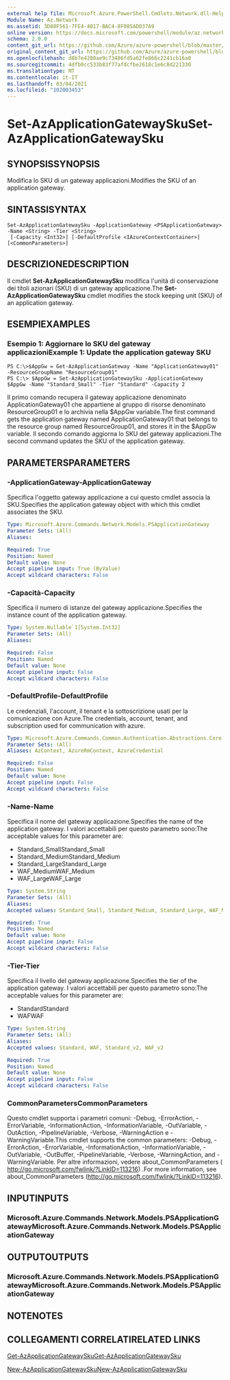 ```yaml
---
external help file: Microsoft.Azure.PowerShell.Cmdlets.Network.dll-Help.xml
Module Name: Az.Network
ms.assetid: 3D88F561-7FE4-4017-BAC4-8F085AD037A9
online version: https://docs.microsoft.com/powershell/module/az.network/set-azapplicationgatewaysku
schema: 2.0.0
content_git_url: https://github.com/Azure/azure-powershell/blob/master/src/Network/Network/help/Set-AzApplicationGatewaySku.md
original_content_git_url: https://github.com/Azure/azure-powershell/blob/master/src/Network/Network/help/Set-AzApplicationGatewaySku.md
ms.openlocfilehash: d8b7e4280ae9c73486fd5a62fe866c2241cb16a0
ms.sourcegitcommit: 4dfb0cc533b83f77afdcfbe2618c1e6c8d221330
ms.translationtype: MT
ms.contentlocale: it-IT
ms.lasthandoff: 03/04/2021
ms.locfileid: "102003453"
---
```

# <span data-ttu-id="7ded2-101">Set-AzApplicationGatewaySku</span><span class="sxs-lookup"><span data-stu-id="7ded2-101">Set-AzApplicationGatewaySku</span></span>

## <span data-ttu-id="7ded2-102">SYNOPSIS</span><span class="sxs-lookup"><span data-stu-id="7ded2-102">SYNOPSIS</span></span>
<span data-ttu-id="7ded2-103">Modifica lo SKU di un gateway applicazioni.</span><span class="sxs-lookup"><span data-stu-id="7ded2-103">Modifies the SKU of an application gateway.</span></span>

## <span data-ttu-id="7ded2-104">SINTASSI</span><span class="sxs-lookup"><span data-stu-id="7ded2-104">SYNTAX</span></span>

```
Set-AzApplicationGatewaySku -ApplicationGateway <PSApplicationGateway> -Name <String> -Tier <String>
 [-Capacity <Int32>] [-DefaultProfile <IAzureContextContainer>] [<CommonParameters>]
```

## <span data-ttu-id="7ded2-105">DESCRIZIONE</span><span class="sxs-lookup"><span data-stu-id="7ded2-105">DESCRIPTION</span></span>
<span data-ttu-id="7ded2-106">Il cmdlet **Set-AzApplicationGatewaySku** modifica l'unità di conservazione dei titoli azionari (SKU) di un gateway applicazione.</span><span class="sxs-lookup"><span data-stu-id="7ded2-106">The **Set-AzApplicationGatewaySku** cmdlet modifies the stock keeping unit (SKU) of an application gateway.</span></span>

## <span data-ttu-id="7ded2-107">ESEMPI</span><span class="sxs-lookup"><span data-stu-id="7ded2-107">EXAMPLES</span></span>

### <span data-ttu-id="7ded2-108">Esempio 1: Aggiornare lo SKU del gateway applicazioni</span><span class="sxs-lookup"><span data-stu-id="7ded2-108">Example 1: Update the application gateway SKU</span></span>
```
PS C:\>$AppGw = Get-AzApplicationGateway -Name "ApplicationGateway01" -ResourceGroupName "ResourceGroup01"
PS C:\> $AppGw = Set-AzApplicationGatewaySku -ApplicationGateway $AppGw -Name "Standard_Small" -Tier "Standard" -Capacity 2
```

<span data-ttu-id="7ded2-109">Il primo comando recupera il gateway applicazione denominato ApplicationGateway01 che appartiene al gruppo di risorse denominato ResourceGroup01 e lo archivia nella $AppGw variabile.</span><span class="sxs-lookup"><span data-stu-id="7ded2-109">The first command gets the application gateway named ApplicationGateway01 that belongs to the resource group named ResourceGroup01, and stores it in the $AppGw variable.</span></span>
<span data-ttu-id="7ded2-110">Il secondo comando aggiorna lo SKU del gateway applicazioni.</span><span class="sxs-lookup"><span data-stu-id="7ded2-110">The second command updates the SKU of the application gateway.</span></span>

## <span data-ttu-id="7ded2-111">PARAMETERS</span><span class="sxs-lookup"><span data-stu-id="7ded2-111">PARAMETERS</span></span>

### <span data-ttu-id="7ded2-112">-ApplicationGateway</span><span class="sxs-lookup"><span data-stu-id="7ded2-112">-ApplicationGateway</span></span>
<span data-ttu-id="7ded2-113">Specifica l'oggetto gateway applicazione a cui questo cmdlet associa la SKU.</span><span class="sxs-lookup"><span data-stu-id="7ded2-113">Specifies the application gateway object with which this cmdlet associates the SKU.</span></span>

```yaml
Type: Microsoft.Azure.Commands.Network.Models.PSApplicationGateway
Parameter Sets: (All)
Aliases:

Required: True
Position: Named
Default value: None
Accept pipeline input: True (ByValue)
Accept wildcard characters: False
```

### <span data-ttu-id="7ded2-114">-Capacità</span><span class="sxs-lookup"><span data-stu-id="7ded2-114">-Capacity</span></span>
<span data-ttu-id="7ded2-115">Specifica il numero di istanze del gateway applicazione.</span><span class="sxs-lookup"><span data-stu-id="7ded2-115">Specifies the instance count of the application gateway.</span></span>

```yaml
Type: System.Nullable`1[System.Int32]
Parameter Sets: (All)
Aliases:

Required: False
Position: Named
Default value: None
Accept pipeline input: False
Accept wildcard characters: False
```

### <span data-ttu-id="7ded2-116">-DefaultProfile</span><span class="sxs-lookup"><span data-stu-id="7ded2-116">-DefaultProfile</span></span>
<span data-ttu-id="7ded2-117">Le credenziali, l'account, il tenant e la sottoscrizione usati per la comunicazione con Azure.</span><span class="sxs-lookup"><span data-stu-id="7ded2-117">The credentials, account, tenant, and subscription used for communication with azure.</span></span>

```yaml
Type: Microsoft.Azure.Commands.Common.Authentication.Abstractions.Core.IAzureContextContainer
Parameter Sets: (All)
Aliases: AzContext, AzureRmContext, AzureCredential

Required: False
Position: Named
Default value: None
Accept pipeline input: False
Accept wildcard characters: False
```

### <span data-ttu-id="7ded2-118">-Name</span><span class="sxs-lookup"><span data-stu-id="7ded2-118">-Name</span></span>
<span data-ttu-id="7ded2-119">Specifica il nome del gateway applicazione.</span><span class="sxs-lookup"><span data-stu-id="7ded2-119">Specifies the name of the application gateway.</span></span>
<span data-ttu-id="7ded2-120">I valori accettabili per questo parametro sono:</span><span class="sxs-lookup"><span data-stu-id="7ded2-120">The acceptable values for this parameter are:</span></span>
- <span data-ttu-id="7ded2-121">Standard_Small</span><span class="sxs-lookup"><span data-stu-id="7ded2-121">Standard_Small</span></span>
- <span data-ttu-id="7ded2-122">Standard_Medium</span><span class="sxs-lookup"><span data-stu-id="7ded2-122">Standard_Medium</span></span>
- <span data-ttu-id="7ded2-123">Standard_Large</span><span class="sxs-lookup"><span data-stu-id="7ded2-123">Standard_Large</span></span>
- <span data-ttu-id="7ded2-124">WAF_Medium</span><span class="sxs-lookup"><span data-stu-id="7ded2-124">WAF_Medium</span></span>
- <span data-ttu-id="7ded2-125">WAF_Large</span><span class="sxs-lookup"><span data-stu-id="7ded2-125">WAF_Large</span></span>

```yaml
Type: System.String
Parameter Sets: (All)
Aliases:
Accepted values: Standard_Small, Standard_Medium, Standard_Large, WAF_Medium, WAF_Large, Standard_v2, WAF_v2

Required: True
Position: Named
Default value: None
Accept pipeline input: False
Accept wildcard characters: False
```

### <span data-ttu-id="7ded2-126">-Tier</span><span class="sxs-lookup"><span data-stu-id="7ded2-126">-Tier</span></span>
<span data-ttu-id="7ded2-127">Specifica il livello del gateway applicazione.</span><span class="sxs-lookup"><span data-stu-id="7ded2-127">Specifies the tier of the application gateway.</span></span>
<span data-ttu-id="7ded2-128">I valori accettabili per questo parametro sono:</span><span class="sxs-lookup"><span data-stu-id="7ded2-128">The acceptable values for this parameter are:</span></span>
- <span data-ttu-id="7ded2-129">Standard</span><span class="sxs-lookup"><span data-stu-id="7ded2-129">Standard</span></span>
- <span data-ttu-id="7ded2-130">WAF</span><span class="sxs-lookup"><span data-stu-id="7ded2-130">WAF</span></span>

```yaml
Type: System.String
Parameter Sets: (All)
Aliases:
Accepted values: Standard, WAF, Standard_v2, WAF_v2

Required: True
Position: Named
Default value: None
Accept pipeline input: False
Accept wildcard characters: False
```

### <span data-ttu-id="7ded2-131">CommonParameters</span><span class="sxs-lookup"><span data-stu-id="7ded2-131">CommonParameters</span></span>
<span data-ttu-id="7ded2-132">Questo cmdlet supporta i parametri comuni: -Debug, -ErrorAction, -ErrorVariable, -InformationAction, -InformationVariable, -OutVariable, -OutAction, -PipelineVariable, -Verbose, -WarningAction e -WarningVariable.</span><span class="sxs-lookup"><span data-stu-id="7ded2-132">This cmdlet supports the common parameters: -Debug, -ErrorAction, -ErrorVariable, -InformationAction, -InformationVariable, -OutVariable, -OutBuffer, -PipelineVariable, -Verbose, -WarningAction, and -WarningVariable.</span></span> <span data-ttu-id="7ded2-133">Per altre informazioni, vedere about_CommonParameters ( http://go.microsoft.com/fwlink/?LinkID=113216) .</span><span class="sxs-lookup"><span data-stu-id="7ded2-133">For more information, see about_CommonParameters (http://go.microsoft.com/fwlink/?LinkID=113216).</span></span>

## <span data-ttu-id="7ded2-134">INPUT</span><span class="sxs-lookup"><span data-stu-id="7ded2-134">INPUTS</span></span>

### <span data-ttu-id="7ded2-135">Microsoft.Azure.Commands.Network.Models.PSApplicationGateway</span><span class="sxs-lookup"><span data-stu-id="7ded2-135">Microsoft.Azure.Commands.Network.Models.PSApplicationGateway</span></span>

## <span data-ttu-id="7ded2-136">OUTPUT</span><span class="sxs-lookup"><span data-stu-id="7ded2-136">OUTPUTS</span></span>

### <span data-ttu-id="7ded2-137">Microsoft.Azure.Commands.Network.Models.PSApplicationGateway</span><span class="sxs-lookup"><span data-stu-id="7ded2-137">Microsoft.Azure.Commands.Network.Models.PSApplicationGateway</span></span>

## <span data-ttu-id="7ded2-138">NOTE</span><span class="sxs-lookup"><span data-stu-id="7ded2-138">NOTES</span></span>

## <span data-ttu-id="7ded2-139">COLLEGAMENTI CORRELATI</span><span class="sxs-lookup"><span data-stu-id="7ded2-139">RELATED LINKS</span></span>

[<span data-ttu-id="7ded2-140">Get-AzApplicationGatewaySku</span><span class="sxs-lookup"><span data-stu-id="7ded2-140">Get-AzApplicationGatewaySku</span></span>](./Get-AzApplicationGatewaySku.md)

[<span data-ttu-id="7ded2-141">New-AzApplicationGatewaySku</span><span class="sxs-lookup"><span data-stu-id="7ded2-141">New-AzApplicationGatewaySku</span></span>](./New-AzApplicationGatewaySku.md)


